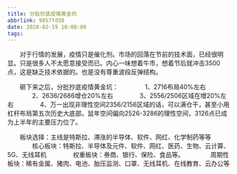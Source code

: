 ```yaml
---
title: 分批抄底疫情黄金坑
abbrlink: 9857fd38
date: 2020-02-19 10:08:09
tags:
---
```

&emsp;&emsp;对于行情的发展，疫情只是催化剂。市场的回落在节前的技术面，已经很明显。只是很多人不太愿意接受而已。内心一味想着牛市，想着节后就冲击3500点，这是缺乏技术依据的。也是没有尊重波段反弹结构。

&emsp;&emsp;砸下来之后，分批抄底疫情黄金坑：
&emsp;&emsp;&emsp;&emsp;1、2716布局40%左右
&emsp;&emsp;&emsp;&emsp;2、2636/2686增仓20%左右
&emsp;&emsp;&emsp;&emsp;3、2556/2506区域在增20%左右
&emsp;&emsp;&emsp;&emsp;4、万一出现非理性空间2356/2156区域的话，可以满仓干，甚至小用杠杆布局第五次历史大底部。鼠年空间偏向2526-3286的理性空间，3126点已成为上半年的主要压力位了。

&emsp;&emsp;板块选择：主线是特斯拉、滞涨的半导体、软件、网红、化学制药等等
&emsp;&emsp;&emsp;&emsp;核心板块：特斯拉、半导体及元件、软件、网红、医药、生物、云计算、5G、无线耳机
&emsp;&emsp;&emsp;&emsp;权重板块：券商、银行、保险、食品等。
&emsp;&emsp;&emsp;&emsp;周期性板块：稀有金属、猪肉、电池、胎压监测、口罩、无线耳机、在线教育、云办公等